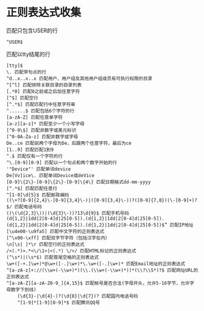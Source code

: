 # 正则表达式收集
匹配只包含USER的行
    
    ^USER$ 
匹配以tty结尾的行

    [tty]$ 
    \. 匹配带句点的行
    ^d..x..x..x 匹配用户、用户组及其他用户组成员有可执行权限的目录
    ^[^l] 匹配排除关联目录的目录列表
    [.*0] 匹配0之前或之后加任意字符
    [^$] 匹配空行
    [^.*$] 匹配匹配行中任意字符串
    ^......$ 匹配包括6个字符的行
    [a-zA-Z] 匹配任意单字符
    [a-z][a-z]* 匹配至少一个小写字母
    [^0-9\$] 匹配非数字或美元标识
    [^0-0A-Za-z] 匹配非数字或字母
    De..ce 匹配前两个字母为De，后跟两个任意字符，最后为ce
    [1..9] 匹配匹配1到9
    ^.$ 匹配仅有一个字符的行
    ^\.[0-9][0-9] 匹配以一个句点和两个数字开始的行
    '"Device"' 匹配单词device
    De[Vv]ice\. 匹配单词Device或deVice
    [0-9]\{2\}-[0-9]\{2\}-[0-9]\{4\} 匹配日期格式dd-mm-yyyy
    [^.*$] 匹配匹配任意行
    ^[1-9]\d{5}$ 匹配邮政编码
    ((\+?[0-9]{2,4}\-[0-9]{3,4}\-)|([0-9]{3,4}\-))?([0-9]{7,8})(\-[0-9]+)?$/ 匹配电话号码
    ((\(\d{2,3}\))|(\d{3}\-))?13\d{9}$ 匹配手机号码
    (d{1,2}|1dd|2[0-4]d|25[0-5]).(d{1,2}|1dd|2[0-4]d|25[0-5]).(d{1,2}|1dd|2[0-4]d|25[0-5]).(d{1,2}|1dd|2[0-4]d|25[0-5])$” 匹配IP地址
    [\u4e00-\u9fa5] 匹配中文字符的正则表达式
    [^\x00-\xff] 匹配双字节字符（包括汉字在内）
    \n[\s| ]*\r 匹配空行的正则表达式
    /<(.*)>.*<\/\1>|<(.*) \/>/ 匹配HTML标记的正则表达式
    (^\s*)|(\s*$) 匹配首尾空格的正则表达式
    \w+([-+.]\w+)*@\w+([-.]\w+)*\.\w+([-.]\w+)* 匹配Email地址的正则表达式
    ^[a-zA-z]+://(\\w+(-\\w+)*)(\\.(\\w+(-\\w+)*))*(\\?\\S*)?$ 匹配网址URL的正则表达式
    ^[a-zA-Z][a-zA-Z0-9_]{4,15}$ 匹配帐号是否合法(字母开头，允许5-16字节，允许字母数字下划线)
        (\d{3}-|\d{4}-)?(\d{8}|\d{7})? 匹配国内电话号码
        ^[1-9]*[1-9][0-9]*$ 匹配腾讯QQ号
